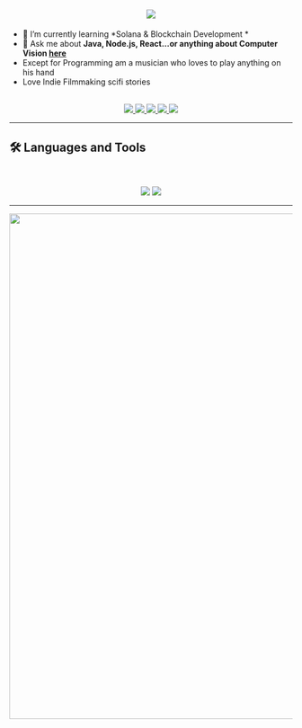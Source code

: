 <h1 align="center">
    <img src="https://readme-typing-svg.herokuapp.com/?font=Inter&size=48&center=true&vCenter=true&width=500&height=70&color=4493F8&duration=4000&lines=Hi+There!+👋;+I'm+Suruj+kalita!;" />
</h1>



- 🌱 I’m currently learning *Solana & Blockchain Development *
- 💬 Ask me about **Java, Node.js, React...or anything about Computer Vision  [here](https://thedevsurujx@gmail.com)**
- Except for Programming am a musician who loves to play anything on his hand
- Love Indie Filmmaking scifi stories 

<br>

<div align="center">
  <a href="thedevsurujx@gmail.com">
    <img src="https://img.shields.io/badge/Gmail-333333?style=for-the-badge&logo=gmail&logoColor=red" />
  </a>
  <a href="https://www.linkedin.com/in/surujkalita/" target="_blank">
    <img src="https://img.shields.io/badge/LinkedIn-0077B5?style=for-the-badge&logo=linkedin&logoColor=white" target="_blank" />
  </a>
  <a href="https://medium.com/@surujx" target="_blank">
    <img src="https://img.shields.io/badge/Medium-000000?style=for-the-badge&logo=medium&logoColor=white" target="_blank" />
  </a>
    <a href="https://www.youtube.com/@hacksprints" target="_blank">
    <img src="https://img.shields.io/badge/YouTube-FF0000?style=for-the-badge&logo=youtube&logoColor=white" />
  </a>
  <a href="https://discord.com/channels/@hacksprints" target="_blank">
    <img src="https://img.shields.io/badge/Discord-5865F2?style=for-the-badge&logo=discord&logoColor=white" />
  </a>
  
</div>

<hr>

## 🛠️ Languages and Tools

<br>

<p align="center">
  <img src="https://skillicons.dev/icons?i=java,spring,ts,nodejs,react,nextjs,mongodb,postgres,prisma,docker,kubernetes,solidity,php,vue,redux,tailwind,javascript" />
  <img src="https://skillicons.dev/icons?i=html,css,sass,tailwind,js,vue,redux,d3,git,postman,figma,computer-vision,solana" />
</p>

<hr>




<img src="https://user-images.githubusercontent.com/74038190/213910845-af37a709-8995-40d6-be59-724526e3c3d7.gif" width="900">




